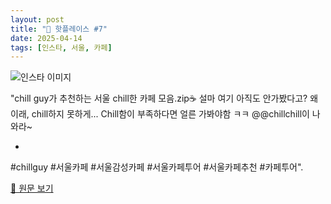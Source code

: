 ```yaml
---
layout: post
title: "📍 핫플레이스 #7"
date: 2025-04-14
tags: [인스타, 서울, 카페]
---
```


![인스타 이미지](https://scontent-ssn1-1.cdninstagram.com/v/t39.30808-6/485151699_1209675087392246_9085254846190625252_n.jpg?stp=c216.0.648.648a_dst-jpg_e35_s640x640_tt6&_nc_cat=102&ccb=1-7&_nc_sid=18de74&_nc_ohc=GArHuGqL3bYQ7kNvwGbl5sa&_nc_oc=Adk2393SwmhOlCAYGPQhz-jSZv9KBMJTesegYPdOss0b7pJfh5LETVcrBe_xT8N8Pwo&_nc_zt=23&_nc_ht=scontent-ssn1-1.cdninstagram.com&_nc_gid=iA6yOVWlGKwgKSyCDN6XHw&oh=00_AfEmUPHG1-p8cv5AudRtTpK7pMC322uOYyzEKlAYhZ6mfg&oe=6801AE13)

"chill guy가 추천하는 서울 chill한 카페 모음.zip☕
설마 여기 아직도 안가봤다고? 왜이래, chill하지 못하게...
Chill함이 부족하다면 얼른 가봐야함 ㅋㅋ
@@chillchill이 나와라~

-

#chillguy #서울카페 #서울감성카페 #서울카페투어 #서울카페추천 #카페투어".

[🔗 원문 보기](https://www.instagram.com/p/DGCoIHjSK6R/)
